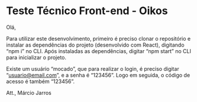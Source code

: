 # Teste Técnico Front-end - Oikos

Olá, 

Para utilizar este desenvolvimento, primeiro é preciso clonar o repositório e instalar as dependências do projeto (desenvolvido com React), digitando “npm i” no CLI. Após instaladas as dependências, digitar “npm start” no CLI para inicializar o projeto.

Existe um usuário “mocado”, que para realizar o login, é preciso digitar “usuario@email.com”, e a senha é “123456”. Logo em seguida, o código de acesso é também “123456”.

Att.,
Márcio Jarros
